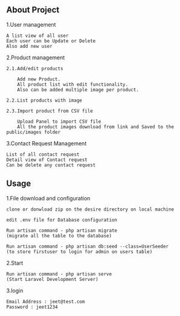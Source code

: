 ## About Project

1.User management
    
    A list view of all user
    Each user can be Update or Delete    
    Also add new user 
    
2.Product management
    
    2.1.Add/edit products
    
        Add new Product. 
        All product list with edit functionality.
        Also can be added multiple image per product.
        
    2.2.List products with image
    
    2.3.Import product from CSV file
    
        Upload Panel to import CSV file
        All the product images download from link and Saved to the public/images folder
        
3.Contact Request Management

    List of all contact request
    Detail view of Contact request
    Can be delete any contact request
    
    
## Usage

1.File download and configuration

    clone or donwload zip on the desire directory on local machine
    
    edit .env file for Database configuration
     
    Run artisan command - php artisan migrate
    (migrate all the table to the database)
    
    Run artisan command - php artisan db:seed --class=UserSeeder
    (to store firstuser to login for admin on users table)
    
2.Start

    Run artisan command - php artisan serve
    (Start Laravel Development Server)

3.login

    Email Address : jeet@test.com
    Password : jeet1234
    
    
